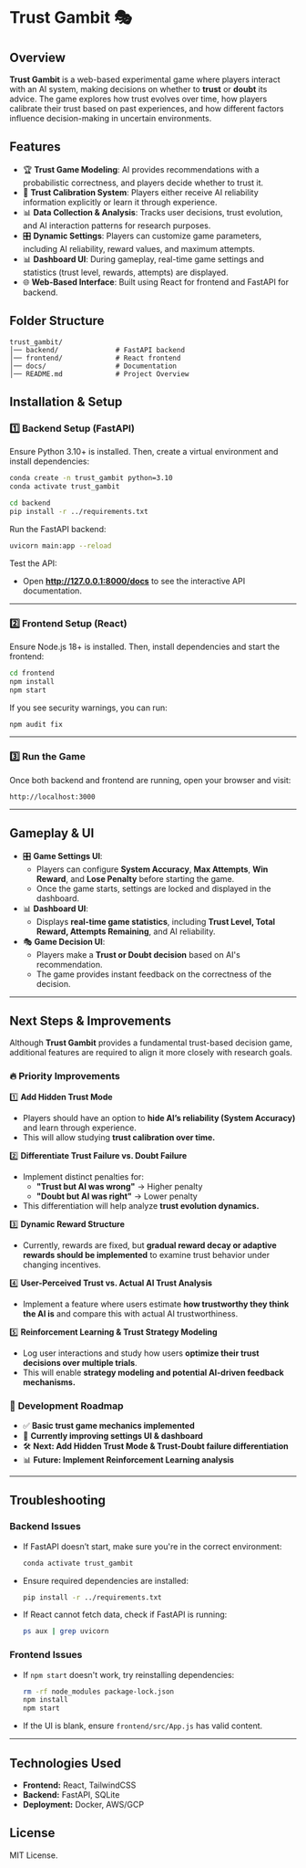 # Trust Gambit 🎭

## Overview
**Trust Gambit** is a web-based experimental game where players interact with an AI system, making decisions on whether to **trust** or **doubt** its advice. The game explores how trust evolves over time, how players calibrate their trust based on past experiences, and how different factors influence decision-making in uncertain environments.

## Features
- 🏆 **Trust Game Modeling**: AI provides recommendations with a probabilistic correctness, and players decide whether to trust it.
- 🔄 **Trust Calibration System**: Players either receive AI reliability information explicitly or learn it through experience.
- 📊 **Data Collection & Analysis**: Tracks user decisions, trust evolution, and AI interaction patterns for research purposes.
- 🎛️ **Dynamic Settings**: Players can customize game parameters, including AI reliability, reward values, and maximum attempts.
- 📊 **Dashboard UI**: During gameplay, real-time game settings and statistics (trust level, rewards, attempts) are displayed.
- 🌐 **Web-Based Interface**: Built using React for frontend and FastAPI for backend.

## Folder Structure
```
trust_gambit/
│── backend/              # FastAPI backend
│── frontend/             # React frontend
│── docs/                 # Documentation
│── README.md             # Project Overview
```

## Installation & Setup

### 1️⃣ **Backend Setup (FastAPI)**
Ensure Python 3.10+ is installed. Then, create a virtual environment and install dependencies:
```bash
conda create -n trust_gambit python=3.10
conda activate trust_gambit

cd backend
pip install -r ../requirements.txt
```

Run the FastAPI backend:
```bash
uvicorn main:app --reload
```

Test the API:
- Open **http://127.0.0.1:8000/docs** to see the interactive API documentation.

---

### 2️⃣ **Frontend Setup (React)**
Ensure Node.js 18+ is installed. Then, install dependencies and start the frontend:
```bash
cd frontend
npm install
npm start
```

If you see security warnings, you can run:
```bash
npm audit fix
```

---

### 3️⃣ **Run the Game**
Once both backend and frontend are running, open your browser and visit:
```
http://localhost:3000
```

---

## **Gameplay & UI**
- 🎛️ **Game Settings UI**:
  - Players can configure **System Accuracy**, **Max Attempts**, **Win Reward**, and **Lose Penalty** before starting the game.
  - Once the game starts, settings are locked and displayed in the dashboard.
- 📊 **Dashboard UI**:
  - Displays **real-time game statistics**, including **Trust Level, Total Reward, Attempts Remaining**, and AI reliability.
- 🎭 **Game Decision UI**:
  - Players make a **Trust or Doubt decision** based on AI's recommendation.
  - The game provides instant feedback on the correctness of the decision.

---

## **Next Steps & Improvements**
Although **Trust Gambit** provides a fundamental trust-based decision game, additional features are required to align it more closely with research goals.

### 🔥 **Priority Improvements**
1️⃣ **Add Hidden Trust Mode**  
   - Players should have an option to **hide AI’s reliability (System Accuracy)** and learn through experience.  
   - This will allow studying **trust calibration over time.**

2️⃣ **Differentiate Trust Failure vs. Doubt Failure**  
   - Implement distinct penalties for:  
     - **"Trust but AI was wrong"** → Higher penalty  
     - **"Doubt but AI was right"** → Lower penalty  
   - This differentiation will help analyze **trust evolution dynamics.**

3️⃣ **Dynamic Reward Structure**  
   - Currently, rewards are fixed, but **gradual reward decay or adaptive rewards should be implemented** to examine trust behavior under changing incentives.

4️⃣ **User-Perceived Trust vs. Actual AI Trust Analysis**  
   - Implement a feature where users estimate **how trustworthy they think the AI is** and compare this with actual AI trustworthiness.

5️⃣ **Reinforcement Learning & Trust Strategy Modeling**  
   - Log user interactions and study how users **optimize their trust decisions over multiple trials**.  
   - This will enable **strategy modeling and potential AI-driven feedback mechanisms.**

### 🚀 **Development Roadmap**
- ✅ **Basic trust game mechanics implemented**  
- 🔄 **Currently improving settings UI & dashboard**  
- 🛠 **Next: Add Hidden Trust Mode & Trust-Doubt failure differentiation**  
- 📊 **Future: Implement Reinforcement Learning analysis**  

---

## **Troubleshooting**
### **Backend Issues**
- If FastAPI doesn’t start, make sure you're in the correct environment:
  ```bash
  conda activate trust_gambit
  ```
- Ensure required dependencies are installed:
  ```bash
  pip install -r ../requirements.txt
  ```
- If React cannot fetch data, check if FastAPI is running:
  ```bash
  ps aux | grep uvicorn
  ```

### **Frontend Issues**
- If `npm start` doesn't work, try reinstalling dependencies:
  ```bash
  rm -rf node_modules package-lock.json
  npm install
  npm start
  ```
- If the UI is blank, ensure `frontend/src/App.js` has valid content.

---

## Technologies Used
- **Frontend:** React, TailwindCSS
- **Backend:** FastAPI, SQLite
- **Deployment:** Docker, AWS/GCP

## License
MIT License.

